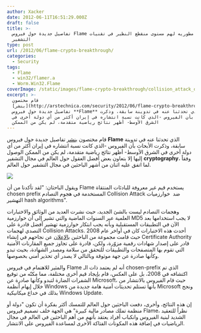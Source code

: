 ```yaml
---
author: Xacker
date: 2012-06-11T16:51:29.000Z
draft: false
title: >-
  تفاصيل جديدة حول فيروس Flame تؤكد بأن مطوريه لهم مستوى منقطع النظير في تقنيات
  التشفير
type: post
url: /2012/06/flame-crypto-breakthrough/
categories:
  - Security
tags:
  - Flame
  - win32/flamer.a
  - Worm.Win32.Flame
coverImage: /static/images/flame-crypto-breakthrough/collision_attack_overview.png
excerpt: >-
  قام مختصون
  [بنشر](http://arstechnica.com/security/2012/06/flame-crypto-breakthrough/)
  تفاصيل جديدة حول فيروس **Flame** الذي تحدثنا عنه في تدوينة سابقة، وذكرت
  الأبحاث بأن الفيروس -الذي كانت نسبة انتشاره في إيران أكثر من أي دولة أخرى في
  الشرق الأوسط- أظهر نتائج رياضية متقدمة، لم يكن من الممكن
---
```

قام مختصون [بنشر](http://arstechnica.com/security/2012/06/flame-crypto-breakthrough/) تفاصيل جديدة حول فيروس **Flame** الذي تحدثنا عنه في تدوينة سابقة، وذكرت الأبحاث بأن الفيروس -الذي كانت نسبة انتشاره في إيران أكثر من أي دولة أخرى في الشرق الأوسط- أظهر نتائج رياضية متقدمة، لم يكن من الممكن الوصول إليها إلا بتعاون بعض أفضل العقول حول العالم في مجال التشفير **cryptography**، وفقاً لما اتفق عليه اثنان من أشهر الباحثين في مجال التشفير حول العالم.

![](/static/images/flame-crypto-breakthrough/collision_attack_overview.png)

ويقول الباحثان: "لقد تأكدنا من أن Flame يستخدم قيم غير معروفة للبادئات المنتقاة chosen prefix المستخدمة في هجوم التصادم Collision Attack ضد  خوارزميات التهشير hash algorithms".

وهجمات التصادم ليست بالشئ الجديد، حيث نشرت العديد من الوثائق والاختبارات العلمية عبر السنوات الماضية والتي تشير إلى أن خوارزمية MD5 لا يجب استخدامها بعد الآن في التطبيقات المستقبلية وبأنه يجب ابتكار خوارزمية تهشير أفضل قادرة على التصدي لهجمات Collision Attacks. أحدث هذه الاختبارات كان في أواخر عام 2008 حيث قامت مجموعة من الباحثين [بالإعلان](http://events.ccc.de/congress/2008/Fahrplan/events/3023.en.html) عن نجاحهم في إنشاء Certificate Authority قادر على إصدار شهادات رقمية مزوّرة، ولكن، قادرة على تجاوز جميع المقارنات الأمنية التي تقوم بها المتصفحات والتطبيقات للتحقق من سلامة ومصدر الشهادة، بحيث تبدو وكأنها صادرة عن جهة موثوقة وبالتالي لا يصدر أي تحذير أمني بخصوصها.

والمثير للاهتمام في فيروس Flame أنه لم يعتمد ذات الـ chosen-prefix الذي تم اكتشافه في 2008، بل على العكس، قام بإيجاد قيم أخرى مختلفة، مما مكنّه من توقيع الشفرات الضارة لتبدو وكأنها صادرة عن Microsoft، حيث قام الفيروس بالانتشار من خلال إيهام أنظمة Windows بأنها تستلم تحديثات أمنية هامة جديدة من Microsoft ونجح بذلك في خداع ميكانيكية Windows Update.

إن هذه النتائج، وأخرى، دفعت الباحثين حول العالم للتمسك أكثر بفكرة أن تكون "دولة أو منظمة تملك مصادر مالية كبيرة" هي الجهة خلف تصميم فيروس Flame، نظراً للتعقيد الشديد لبنية الفيروس وانكباب أفراد يعتقد بأنهم من أهم الباحثين في العالم في مجال الرياضيات في إضافة هذه المكونات الفتاكة الأخرى لمساعدة الفيروس على الانتشار.
